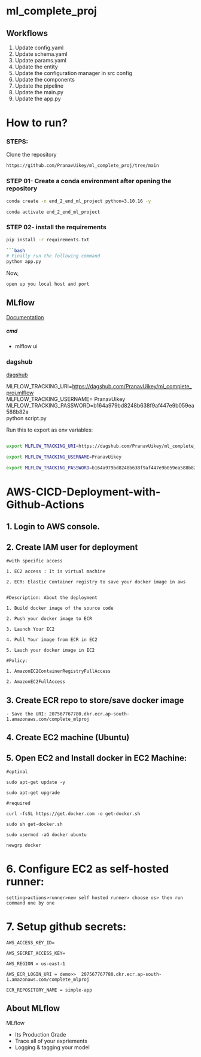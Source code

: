 # ml_complete_proj


## Workflows

1. Update config.yaml
2. Update schema.yaml
3. Update params.yaml
4. Update the entity
5. Update the configuration manager in src config
6. Update the components
7. Update the pipeline 
8. Update the main.py
9. Update the app.py


# How to run?
### STEPS:

Clone the repository

```bash
https://github.com/PranavUikey/ml_complete_proj/tree/main
```
### STEP 01- Create a conda environment after opening the repository

```bash
conda create -n end_2_end_ml_project python=3.10.16 -y
```

```bash
conda activate end_2_end_ml_project
```


### STEP 02- install the requirements
```bash
pip install -r requirements.txt

```bash
# Finally run the following command
python app.py
```

Now,
```bash
open up you local host and port
```



## MLflow

[Documentation](https://mlflow.org/docs/latest/index.html)


##### cmd
- mlflow ui

### dagshub
[dagshub](https://dagshub.com/)

MLFLOW_TRACKING_URI=https://dagshub.com/PranavUikey/ml_complete_proj.mlflow \
MLFLOW_TRACKING_USERNAME= PranavUikey \
MLFLOW_TRACKING_PASSWORD=b164a979bd8248b638f9af447e9b059ea588b82a \
python script.py

Run this to export as env variables:
```bash

export MLFLOW_TRACKING_URI=https://dagshub.com/PranavUikey/ml_complete_proj.mlflow

export MLFLOW_TRACKING_USERNAME=PranavUikey 

export MLFLOW_TRACKING_PASSWORD=b164a979bd8248b638f9af447e9b059ea588b82a

```

# AWS-CICD-Deployment-with-Github-Actions

## 1. Login to AWS console.

## 2. Create IAM user for deployment

	#with specific access

	1. EC2 access : It is virtual machine

	2. ECR: Elastic Container registry to save your docker image in aws


	#Description: About the deployment

	1. Build docker image of the source code

	2. Push your docker image to ECR

	3. Launch Your EC2 

	4. Pull Your image from ECR in EC2

	5. Lauch your docker image in EC2

	#Policy:

	1. AmazonEC2ContainerRegistryFullAccess

	2. AmazonEC2FullAccess

	
## 3. Create ECR repo to store/save docker image
    - Save the URI: 207567767780.dkr.ecr.ap-south-1.amazonaws.com/complete_mlproj

	
## 4. Create EC2 machine (Ubuntu) 

## 5. Open EC2 and Install docker in EC2 Machine:
	
	
	#optinal

	sudo apt-get update -y

	sudo apt-get upgrade
	
	#required

	curl -fsSL https://get.docker.com -o get-docker.sh

	sudo sh get-docker.sh

	sudo usermod -aG docker ubuntu

	newgrp docker
	
# 6. Configure EC2 as self-hosted runner:
    setting>actions>runner>new self hosted runner> choose os> then run command one by one


# 7. Setup github secrets:

    AWS_ACCESS_KEY_ID=

    AWS_SECRET_ACCESS_KEY=

    AWS_REGION = us-east-1

    AWS_ECR_LOGIN_URI = demo>>  207567767780.dkr.ecr.ap-south-1.amazonaws.com/complete_mlproj
    
    ECR_REPOSITORY_NAME = simple-app




## About MLflow 
MLflow

 - Its Production Grade
 - Trace all of your expriements
 - Logging & tagging your model


